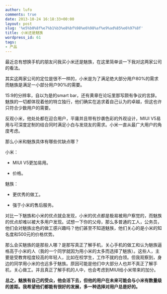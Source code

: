 ```yaml
---
author: lufo
comments: true
date: 2013-10-24 16:18:33+00:00
layout: post
slug: '%e5%b0%8f%e7%b1%b3%e8%bf%98%e6%98%af%e9%ad%85%e6%97%8f'
title: 小米还是魅族
wordpress_id: 61
tags:
- 产品
---
```


最近总有想换手机的朋友问我买小米还是魅族，在这里简单谈一下我对这两家公司的看法。

其实这两家公司的定位是很不一样的，小米是为了满足绝大部分用户80%的需求而魅族是满足一小部分用户90%的需要。

15:9的分辨率，自以为是的smart bar，还有黄章在论坛里那写颇有争议的言辞。魅族的一切都体现着他的特立独行，他们确实在追求着自己认为的卓越，但这也许只符合少数用户的需要。

反观小米，他处处都在迎合用户，平庸并且带有抄袭色彩的外观设计，MIUI V5易用与可深度定制的结合同时满足小白与发烧友的需求。小米一直从最广大用户的角度考虑。

那么小米和魅族具体有哪些优缺点哪？

小米：



	
  * MIUI V5更加易用。

	
  * 价格。


魅族：



	
  * 更优秀的做工。

	
  * 强于小米的售后服务。


对比一下魅族和小米的优点就会发现，小米的优点都是极易被用户察觉的，而魅族的优点却难以被大多用户发现。试想一下你的父母，那么多普通的工人，公务员，他们会对魅族出色的做工感兴趣吗？他们甚至不知道魅族，他们关心的是小米的知名度和500元的价格优势。

那么会买魅族的是那些人哪？是那写真正了解手机，关心手机的做工和认为魅族逼格高于小米的人（我的一个同学就因为用小米的太多而选择了魅族）。这些人，主要是受教育程度较高的年轻人，比如在校学生，工作不就的白领。但我观察到，身边的同学用小米的也远多于魅族。原因可能是他们中大部分人也并不真正了解手机，关心做工。并且真正了解手机的人中，也会考虑到MIUI给小米带来的加分。

**总之，魅族有自己的受众，他会活下去，但他的用户在未来可能会与小米有数量级的差距。我希望他们都能有很好的发展，多一种选择对用户总是好的。**
